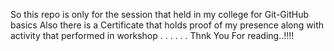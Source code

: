 So this repo is only for the session that held in my college for Git-GitHub basics 
Also there is a Certificate that holds proof of my presence along with activity that performed in workshop
.
.
.
.
.
.
Thnk You For reading..!!!!

